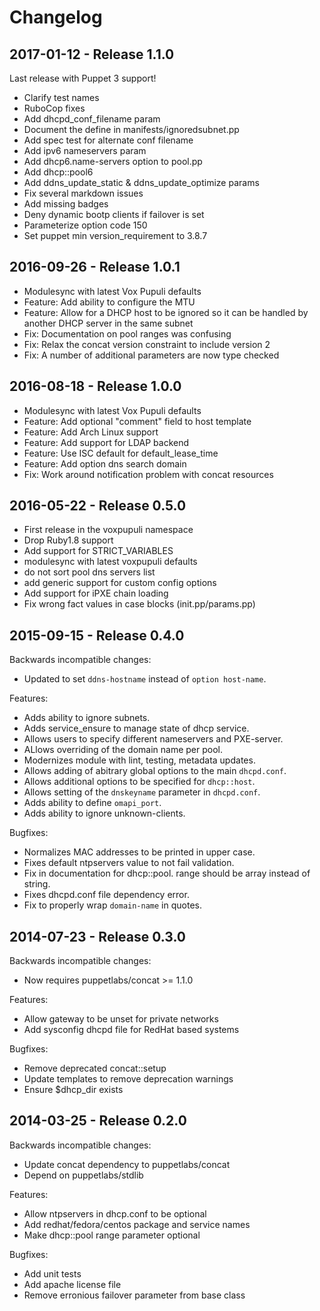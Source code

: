 # Changelog

## 2017-01-12 - Release 1.1.0

Last release with Puppet 3 support!
* Clarify test names
* RuboCop fixes
* Add dhcpd_conf_filename param
* Document the define in manifests/ignoredsubnet.pp
* Add spec test for alternate conf filename
* Add ipv6 nameservers param
* Add dhcp6.name-servers option to pool.pp
* Add dhcp::pool6
* Add ddns_update_static & ddns_update_optimize params
* Fix several markdown issues
* Add missing badges
* Deny dynamic bootp clients if failover is set
* Parameterize option code 150
* Set puppet min version_requirement to 3.8.7

## 2016-09-26 - Release 1.0.1

* Modulesync with latest Vox Pupuli defaults
* Feature: Add ability to configure the MTU
* Feature: Allow for a DHCP host to be ignored so it can be handled
  by another DHCP server in the same subnet
* Fix: Documentation on pool ranges was confusing
* Fix: Relax the concat version constraint to include version 2
* Fix: A number of additional parameters are now type checked

## 2016-08-18 - Release 1.0.0

* Modulesync with latest Vox Pupuli defaults
* Feature: Add optional "comment" field to host template
* Feature: Add Arch Linux support
* Feature: Add support for LDAP backend
* Feature: Use ISC default for default_lease_time
* Feature: Add option dns search domain
* Fix: Work around notification problem with concat resources


## 2016-05-22 - Release 0.5.0

* First release in the voxpupuli namespace
* Drop Ruby1.8 support
* Add support for STRICT_VARIABLES
* modulesync with latest voxpupuli defaults
* do not sort pool dns servers list
* add generic support for custom config options
* Add support for iPXE chain loading
* Fix wrong fact values in case blocks (init.pp/params.pp)


## 2015-09-15 - Release 0.4.0

Backwards incompatible changes:
* Updated to set `ddns-hostname` instead of `option host-name`.

Features:
* Adds ability to ignore subnets.
* Adds service_ensure to manage state of dhcp service.
* Allows users to specify different nameservers and PXE-server.
* ALlows overriding of the domain name per pool.
* Modernizes module with lint, testing, metadata updates.
* Allows adding of abitrary global options to the main `dhcpd.conf`.
* Allows additional options to be specified for `dhcp::host`.
* Allows setting of the `dnskeyname` parameter in `dhcpd.conf`.
* Adds ability to define `omapi_port`.
* Adds ability to ignore unknown-clients.

Bugfixes:
* Normalizes MAC addresses to be printed in upper case.
* Fixes default ntpservers value to not fail validation.
* Fix in documentation for dhcp::pool. range should be array instead of string.
* Fixes dhcpd.conf file dependency error.
* Fix to properly wrap `domain-name` in quotes.


## 2014-07-23 - Release 0.3.0

Backwards incompatible changes:
* Now requires puppetlabs/concat >= 1.1.0

Features:
* Allow gateway to be unset for private networks
* Add sysconfig dhcpd file for RedHat based systems

Bugfixes:
* Remove deprecated concat::setup
* Update templates to remove deprecation warnings
* Ensure $dhcp_dir exists


## 2014-03-25 - Release 0.2.0

Backwards incompatible changes:
* Update concat dependency to puppetlabs/concat
* Depend on puppetlabs/stdlib

Features:
* Allow ntpservers in dhcp.conf to be optional
* Add redhat/fedora/centos package and service names
* Make dhcp::pool range parameter optional

Bugfixes:
* Add unit tests
* Add apache license file
* Remove erronious failover parameter from base class
